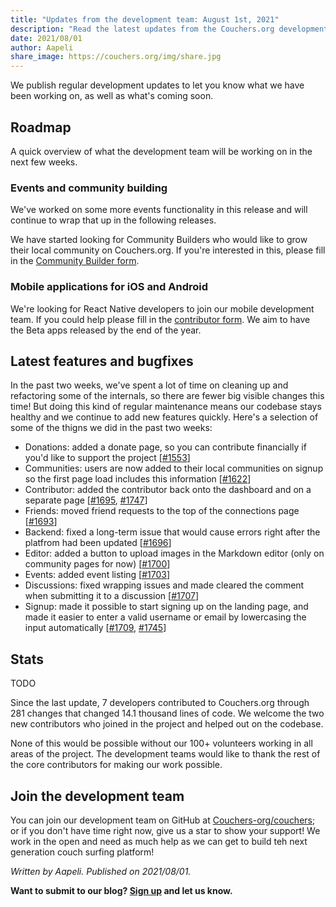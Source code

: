 ```yaml
---
title: "Updates from the development team: August 1st, 2021"
description: "Read the latest updates from the Couchers.org development team."
date: 2021/08/01
author: Aapeli
share_image: https://couchers.org/img/share.jpg
---
```


We publish regular development updates to let you know what we have been working on, as well as what's coming soon.

## Roadmap

A quick overview of what the development team will be working on in the next few weeks.

### Events and community building

We've worked on some more events functionality in this release and will continue to wrap that up in the following releases.

We have started looking for Community Builders who would like to grow their local community on Couchers.org. If you're interested in this, please fill in the [Community Builder form](https://couchers.org/community-builder-form).

### Mobile applications for iOS and Android

We're looking for React Native developers to join our mobile development team. If you could help please fill in the [contributor form](https://app.couchers.org/contribute). We aim to have the Beta apps released by the end of the year.

## Latest features and bugfixes

In the past two weeks, we've spent a lot of time on cleaning up and refactoring some of the internals, so there are fewer big visible changes this time! But doing this kind of regular maintenance means our codebase stays healthy and we continue to add new features quickly. Here's a selection of some of the thigns we did in the past two weeks:

* Donations: added a donate page, so you can contribute financially if you'd like to support the project [[#1553](https://github.com/Couchers-org/couchers/pull/1553)]
* Communities: users are now added to their local communities on signup so the first page load includes this information [[#1622](https://github.com/Couchers-org/couchers/pull/1622)]
* Contributor: added the contributor back onto the dashboard and on a separate page [[#1695](https://github.com/Couchers-org/couchers/pull/1695), [#1747](https://github.com/Couchers-org/couchers/pull/1747)]
* Friends: moved friend requests to the top of the connections page [[#1693](https://github.com/Couchers-org/couchers/pull/1693)]
* Backend: fixed a long-term issue that would cause errors right after the platfrom had been updated [[#1696](https://github.com/Couchers-org/couchers/pull/1696)]
* Editor: added a button to upload images in the Markdown editor (only on community pages for now) [[#1700](https://github.com/Couchers-org/couchers/pull/1700)]
* Events: added event listing [[#1703](https://github.com/Couchers-org/couchers/pull/1703)]
* Discussions: fixed wrapping issues and made cleared the comment when submitting it to a discussion [[#1707](https://github.com/Couchers-org/couchers/pull/1707)]
* Signup: made it possible to start signing up on the landing page, and made it easier to enter a valid username or email by lowercasing the input automatically [[#1709](https://github.com/Couchers-org/couchers/pull/1709), [#1745](https://github.com/Couchers-org/couchers/pull/1745)]

## Stats

TODO

Since the last update, 7 developers contributed to Couchers.org through 281 changes that changed 14.1 thousand lines of code. We welcome the two new contributors who joined in the project and helped out on the codebase.

None of this would be possible without our 100+ volunteers working in all areas of the project. The development teams would like to thank the rest of the core contributors for making our work possible.

## Join the development team

You can join our development team on GitHub at [Couchers-org/couchers](https://github.com/couchers-org/couchers); or if you don't have time right now, give us a star to show your support! We work in the open and need as much help as we can get to build teh next generation couch surfing platform!

*Written by Aapeli. Published on 2021/08/01.*

**Want to submit to our blog? [Sign up](/volunteer) and let us know.**
